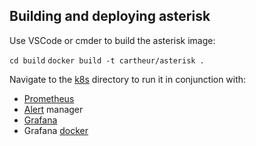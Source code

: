 ## Building and deploying asterisk

Use VSCode or cmder to build the asterisk image:

`cd build`
`docker build -t cartheur/asterisk .`

Navigate to the [k8s](/k8s/README.md) directory to run it in conjunction with:

* [Prometheus](https://github.com/prometheus/prometheus)
* [Alert](https://github.com/prometheus/alertmanager) manager
* [Grafana](https://github.com/grafana/grafana)
* Grafana [docker](https://github.com/grafana/grafana/tree/master/packaging/docker)